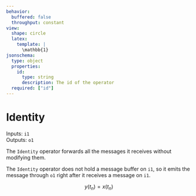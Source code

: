```yaml
---
behavior:
  buffered: false
  throughput: constant
view:
  shape: circle
  latex:
    template: |
      \mathbb{1}
jsonschema:
  type: object
  properties:
    id:
      type: string
      description: The id of the operator
  required: ["id"]
---
```


# Identity

Inputs: `i1`  
Outputs: `o1`

The `Identity` operator forwards all the messages it receives without modifying them. 

The `Identity` operator does not hold a message buffer on `i1`, so it emits the message through `o1` right after it receives a message on `i1`.

$$y(t_n)= x(t_n)$$